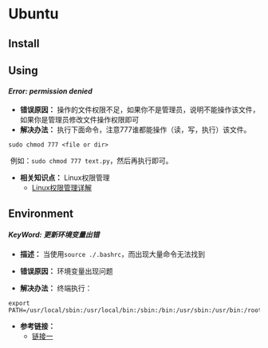 # Ubuntu

## Install



## Using

#### *Error: permission denied*

- **错误原因：** 操作的文件权限不足，如果你不是管理员，说明不能操作该文件，如果你是管理员修改文件操作权限即可
- **解决办法：** 执行下面命令，注意777谁都能操作（读，写，执行）该文件。

```
sudo chmod 777 <file or dir>
```

​	例如：`sudo chmod 777 text.py`，然后再执行即可。

- **相关知识点：** Linux权限管理
  - [Linux权限管理详解](http://c.biancheng.net/linux_tutorial/70/)



## Environment

#### *KeyWord: 更新环境变量出错*

- **描述：** 当使用`source ./.bashrc`，而出现大量命令无法找到

- **错误原因：** 环境变量出现问题
- **解决办法：** 终端执行：

```
export PATH=/usr/local/sbin:/usr/local/bin:/sbin:/bin:/usr/sbin:/usr/bin:/root/bin
```

- **参考链接：** 
  - [链接一](https://blog.csdn.net/weixin_43380510/article/details/83352212)





